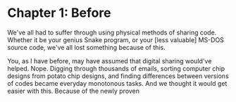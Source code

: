 # Chapter 1: Before

We've all had to suffer through using physical methods of sharing code. Whether it be your genius Snake program, or your [less valuable] MS-DOS source code, we've all lost something because of this.

You, as I have before, may have assumed that digital sharing would've helped. Nope. Digging through thousands of emails, sorting computer chip designs from potato chip designs, and finding differences between versions of codes became everyday monotonous tasks. And we thought it would get easier with this. Because of the newly proven 